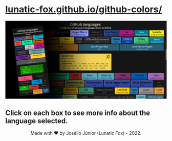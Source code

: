 # [lunatic-fox.github.io/github-colors/](https://lunatic-fox.github.io/github-colors/)
![](banner.png)

## Click on each box to see more info about the language selected.

<div align="center">
Made with ❤ by Josélio Júnior (Lunatic Fox) - 2022.
</div>